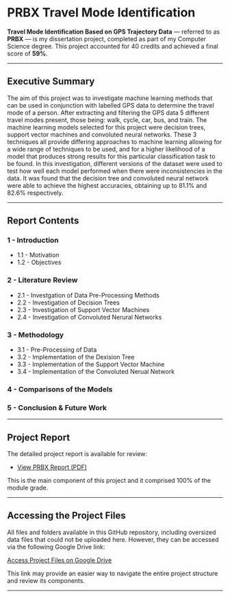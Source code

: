 # PRBX Travel Mode Identification

**Travel Mode Identification Based on GPS Trajectory Data** — referred to as **PRBX** — is my dissertation project, completed as part of my Computer Science degree. This project accounted for 40 credits and achieved a final score of **59%**.

---

## Executive Summary

The aim of this project was to investigate machine learning methods 
that can be used in conjunction with labelled GPS data to determine 
the travel mode of a person. After extracting and filtering the GPS data 
5 different travel modes present, those being: walk, cycle, car, bus, 
and train.
The machine learning models selected for this project were decision 
trees, support vector machines and convoluted neural networks. 
These 3 techniques all provide differing approaches to machine 
learning allowing for a wide range of techniques to be used, and for a 
higher likelihood of a model that produces strong results for this 
particular classification task to be found.
In this investigation, different versions of the dataset were used to test 
how well each model performed when there were inconsistencies in 
the data. It was found that the decision tree and convoluted neural 
network were able to achieve the highest accuracies, obtaining up to 
81.1% and 82.6% respectively.

---

## Report Contents

### **1 - Introduction**
-  1.1 - Motivation
-  1.2 - Objectives

### **2 - Literature Review**
-  2.1 - Investgation of Data Pre-Processing Methods
-  2.2 - Investigation of Decision Trees
-  2.3 - Investigation of Support Vector Machines
-  2.4 - Investigation of Convoluted Nerural Networks

### **3 - Methodology**
-  3.1 - Pre-Processing of Data
-  3.2 - Implementation of the Dexision Tree
-  3.3 - Implementation of the Support Vector Machine
-  3.4 - Implementation of the Convoluted Nerual Network

### **4 - Comparisons of the Models**

### **5 - Conclusion & Future Work**

---

## Project Report

The detailed project report is available for review:

- [View PRBX Report (PDF)](PRBX%20Report.pdf)

This is the main component of this project and it comprised 100% of the module grade. 

---

## Accessing the Project Files

All files and folders available in this GitHub repository, including oversized data files that could not be uploaded here. However, they can be accessed via the following Google Drive link:

[Access Project Files on Google Drive](https://drive.google.com/drive/folders/1paU5WOmF7m608ortQqb4C_S0o_95EmrQ)

This link may provide an easier way to navigate the entire project structure and review its components.

---

